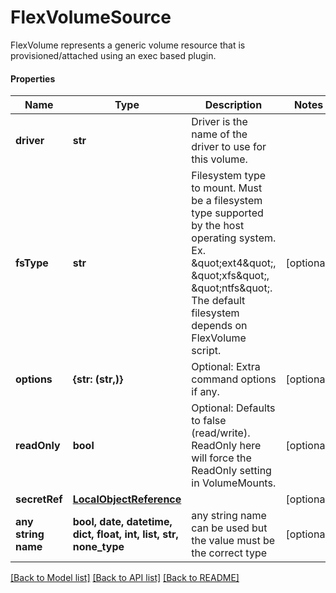 # FlexVolumeSource

FlexVolume represents a generic volume resource that is provisioned/attached using an exec based plugin.

#### Properties
Name | Type | Description | Notes
------------ | ------------- | ------------- | -------------
**driver** | **str** | Driver is the name of the driver to use for this volume. | 
**fsType** | **str** | Filesystem type to mount. Must be a filesystem type supported by the host operating system. Ex. \&quot;ext4\&quot;, \&quot;xfs\&quot;, \&quot;ntfs\&quot;. The default filesystem depends on FlexVolume script. | [optional] 
**options** | **{str: (str,)}** | Optional: Extra command options if any. | [optional] 
**readOnly** | **bool** | Optional: Defaults to false (read/write). ReadOnly here will force the ReadOnly setting in VolumeMounts. | [optional] 
**secretRef** | [**LocalObjectReference**](LocalObjectReference.md) |  | [optional] 
**any string name** | **bool, date, datetime, dict, float, int, list, str, none_type** | any string name can be used but the value must be the correct type | [optional]

[[Back to Model list]](../README.md#documentation-for-models) [[Back to API list]](../README.md#documentation-for-api-endpoints) [[Back to README]](../README.md)

